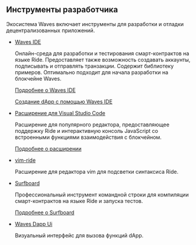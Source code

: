 ## Инструменты разработчика

Экосистема Waves включает инструменты для разработки и отладки децентрализованных приложений.

* [Waves IDE](https://ide.wavesplatform.com/)
   
   Онлайн-среда для разработки и тестирования смарт-контрактов на языке Ride. Предоставляет также возможность создавать аккаунты, подписывать и отправлять транзакции. Содержит библиотеку примеров. Оптимально подходит для начала разработки на блокчейне Waves.

   [Подробнее о Waves IDE](/ru/building-apps/smart-contracts/tools/waves-ide)

   [Создание dApp с помощью Waves IDE](/ru/smart-contracts/writing-dapps)

* [Расширение для Visual Studio Code](https://github.com/wavesplatform/ride-vscode)

   Расширение для популярного редактора, предоставляющее поддержку Ride и интерактивную консоль JavaScript со встроенными функциями взаимодействия с блокчейном.

   [Подробнее о расширении](/ru/building-apps/smart-contracts/tools/ride-vscode)

* [vim-ride](https://github.com/rosmanov/vim-ride)

   Расширение для редактора vim для подсветки синтаксиса Ride.

* [Surfboard](https://www.npmjs.com/package/@waves/surfboard)

   Профессиональный инструмент командной строки для компиляции смарт-контрактов на языке Ride и запуска тестов.

   [Подробнее о Surfboard](/ru/building-apps/smart-contracts/tools/surfboard)

* [Waves Dapp Ui](https://waves-dapp.com/)

   Визуальный интерфейс для вызова функций dApp.
